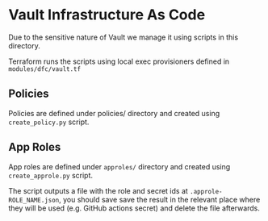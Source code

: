 # Vault Infrastructure As Code

Due to the sensitive nature of Vault we manage it using scripts in this directory.

Terraform runs the scripts using local exec provisioners defined in `modules/dfc/vault.tf`

## Policies

Policies are defined under policies/ directory and created using `create_policy.py` script.

## App Roles

App roles are defined under `approles/` directory and created using `create_approle.py` script.

The script outputs a file with the role and secret ids at `.approle-ROLE_NAME.json`, you should save
save the result in the relevant place where they will be used (e.g. GitHub actions secret) and
delete the file afterwards.
